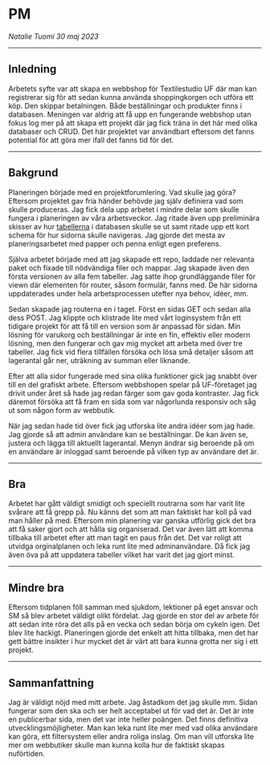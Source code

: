 # PM 
*Natalie Tuomi 30 maj 2023*

---

## Inledning
Arbetets syfte var att skapa en webbshop för Textilestudio UF där man kan registrerar sig för att sedan kunna använda shoppingkorgen och utföra ett köp. Den skippar betalningen. Både beställningar och produkter finns i databasen. Meningen var aldrig att få upp en fungerande webbshop utan fokus log mer på att skapa ett projekt där jag fick träna in det här med olika databaser och CRUD. Det här projektet var användbart eftersom det fanns potential för att göra mer ifall det fanns tid för det. 

---

## Bakgrund
Planeringen började med en projektforumlering. Vad skulle jag göra? Eftersom projektet gav fria händer behövde jag själv definiera vad som skulle produceras. Jag fick dela upp arbetet i mindre delar som skulle fungera i planeringen av våra arbetsveckor. Jag ritade även upp preliminära skisser av hur [tabellerna](README.md) i databasen skulle se ut samt ritade upp ett kort schema för hur sidorna skulle navigeras. Jag gjorde det mesta av planeringsarbetet med papper och penna enligt egen preferens.

Själva arbetet började med att jag skapade ett repo, laddade ner relevanta paket och fixade till nödvändiga filer och mappar. Jag skapade även den första versionen av alla fem tabeller. Jag satte ihop grundläggande filer för viewn där elementen för router, såsom formulär, fanns med. De här sidorna uppdaterades under hela arbetsprocessen utefter nya behov, idéer, mm. 

Sedan skapade jag routerna en i taget. Först en sidas GET och sedan alla dess POST. Jag klippte och klistrade lite med vårt loginsystem från ett tidigare projekt för att få till en version som är anpassad för sidan. Min lösning för varukorg och beställningar är inte en fin, effektiv eller modern lösning, men den fungerar och gav mig mycket att arbeta med över tre tabeller. Jag fick vid flera tillfällen försöka och lösa små detaljer såsom att lagerantal går ner, uträkning av summan eller liknande. 

Efter att alla sidor fungerade med sina olika funktioner gick jag snabbt över till en del grafiskt arbete. Eftersom webbshopen spelar på UF-företaget jag drivit under året så hade jag redan färger som gav goda kontraster. Jag fick däremot försöka att få fram en sida som var någorlunda responsiv och såg ut som någon form av webbutik. 

När jag sedan hade tid över fick jag utforska lite andra idéer som jag hade. Jag gjorde så att admin användare kan se beställningar. De kan även se, justera och lägga till aktuellt lagerantal. Menyn ändrar sig beroende på om en användare är inloggad samt beroende på vilken typ av användare det är.

---

## Bra
Arbetet har gått väldigt smidigt och speciellt routrarna som har varit lite svårare att få grepp på. Nu känns det som att man faktiskt har koll på vad man håller på med. Eftersom min planering var ganska utförlig gick det bra att få saker gjort och att hålla sig organiserad. Det var även lätt att komma tillbaka till arbetet efter att man tagit en paus från det. Det var roligt att utvidga orginalplanen och leka runt lite med adminanvändare. Då fick jag även öva på att uppdatera tabeller vilket har varit det jag gjort minst.

---

## Mindre bra
Eftersom tidplanen föll samman med sjukdom, lektioner på eget ansvar och SM så blev arbetet väldigt olikt fördelat. Jag gjorde en stor del av arbete för att sedan inte röra det alls på en vecka och sedan börja om cykeln igen. Det blev lite hackigt. Planeringen gjorde det enkelt att hitta tillbaka, men det har gett bättre insikter i hur mycket det är värt att bara kunna grotta ner sig i ett projekt.

---

## Sammanfattning
Jag är väldigt nöjd med mitt arbete. Jag åstadkom det jag skulle mm. Sidan fungerar som den ska och ser helt acceptabel ut för vad det är. Det är inte en publicerbar sida, men det var inte heller poängen. Det finns definitiva utvecklingsmöjligheter. Man kan leka runt lite mer med vad olika användare kan göra, ett filtersystem eller andra roliga inslag. Om man vill utforska lite mer om webbutiker skulle man kunna kolla hur de faktiskt skapas nuförtiden.
